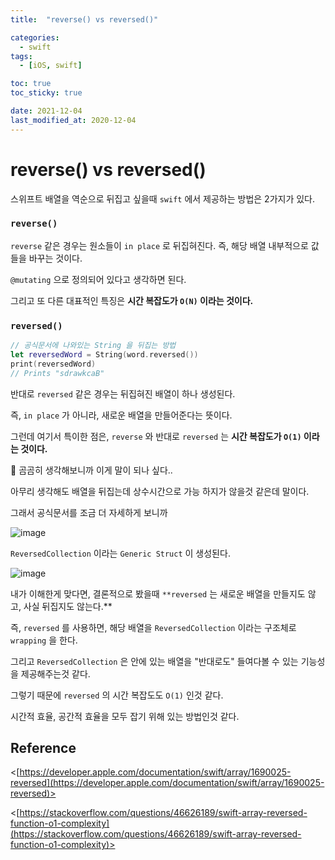 ```yaml
---
title:  "reverse() vs reversed()" 

categories:
  - swift
tags:
  - [iOS, swift]

toc: true
toc_sticky: true

date: 2021-12-04
last_modified_at: 2020-12-04
---
```


# reverse() vs reversed()

스위프트 배열을 역순으로 뒤집고 싶을때 `swift` 에서 제공하는 방법은 2가지가 있다.

### `reverse()`

`reverse` 같은 경우는 원소들이 `in place` 로 뒤집혀진다. 즉, 해당 배열 내부적으로 값들을 바꾸는 것이다.

`@mutating` 으로 정의되어 있다고 생각하면 된다.

그리고 또 다른 대표적인 특징은 **시간 복잡도가 `O(N)` 이라는 것이다.**

### `reversed()`

```swift
// 공식문서에 나와있는 String 을 뒤집는 방법
let reversedWord = String(word.reversed())
print(reversedWord)
// Prints "sdrawkcaB"
```

반대로 `reversed` 같은 경우는 뒤집혀진 배열이 하나 생성된다.

즉, `in place` 가 아니라, 새로운 배열을 만들어준다는 뜻이다.

그런데 여기서 특이한 점은, `reverse` 와 반대로 `reversed` 는 **시간 복잡도가 `O(1)` 이라는 것이다.**

🤔 곰곰히 생각해보니까 이게 말이 되나 싶다..

아무리 생각해도 배열을 뒤집는데 상수시간으로 가능 하지가 않을것 같은데 말이다.

그래서 공식문서를 조금 더 자세하게 보니까

![image](https://s3-us-west-2.amazonaws.com/secure.notion-static.com/9d4329ca-f04f-4301-bdaf-1f971edf37e1/Screen_Shot_2021-12-04_at_1.02.39_AM.png)

`ReversedCollection` 이라는 `Generic Struct` 이 생성된다.

![image](https://s3-us-west-2.amazonaws.com/secure.notion-static.com/b9fa033d-c5ee-4237-818a-6568eadbad6b/Screen_Shot_2021-12-04_at_1.04.55_AM.png)

내가 이해한게 맞다면, 결론적으로 봤을때 `**reversed` 는 새로운 배열을 만들지도 않고, 사실 뒤집지도 않는다.**

즉, `reversed` 를 사용하면, 해당 배열을 `ReversedCollection` 이라는 구조체로 `wrapping` 을 한다.

그리고 `ReversedCollection` 은 안에 있는 배열을 "반대로도" 들여다볼 수 있는 기능성을 제공해주는것 같다.

그렇기 때문에 `reversed` 의 시간 복잡도도 `O(1)` 인것 같다.

시간적 효율, 공간적 효율을 모두 잡기 위해 있는 방법인것 같다.

## Reference

<[https://developer.apple.com/documentation/swift/array/1690025-reversed](https://developer.apple.com/documentation/swift/array/1690025-reversed)>

<[https://stackoverflow.com/questions/46626189/swift-array-reversed-function-o1-complexity](https://stackoverflow.com/questions/46626189/swift-array-reversed-function-o1-complexity)>